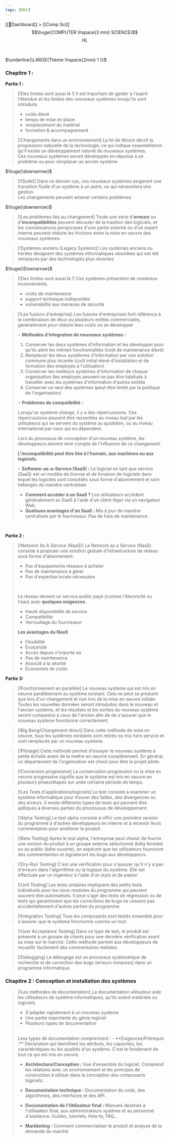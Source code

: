 ```yaml
---
tags: [MOC]
---
```

[[📝Dashboard]] > [[Comp Sci]]
<br/>
$$\huge{COMPUTER \hspace{3 mm} SCIENCE}$$
$$
HL
$$

<br>

$\underline{\LARGE{Thème \hspace{2mm} 1 }}$
<br>
### **Chapitre 1 :**


**Partie 1 :**

> [!Des limites sont aussi là !]
> Il est important de garder à l'esprit l'étendue et les limites des nouveaux systèmes lorsqu'ils sont introduits
> <br>
>- coûts élevé 
>- temps de mise en place
>- remplacement du matériel
>- formation & accompagnement

> [!Changements dans un environnement]
>  La loi de Moore décrit la progression naturelle de la technologie, ce qui indique essentiellemnt qu'il existe un développement naturel de nouveaux systèmes.
>  <br>
>  Ces nouveaux systèmes seront développés en réponse à un problème ou pour remplacer un ancien système

  $\huge{\downarrow}$

> [!(Suite)]
> Dans ce dernier cas, ces nouveaux systèmes exigeront une transition fluide d'un système à un autre, ce qui nécessitera une gestion.
> <br>
> Les changements peuvent amener certains problèmes

  $\huge{\downarrow}$
> [!Les problèmes liés au changement]
> Toute une série d'**erreurs** ou d'**incompatibilités** peuvent découler de la trasition des logiciels, et les connaissances perspicases d'une partie externe ou d'un expert interne peuvent réduire les frictions entre la mise en oeuvre des nouveaux systèmes.


> [!Systèmes anciens (Legacy Systems)]
> Les systèmes anciens ou hérités désignent des systèmes informatiques obsolètes qui ont été remplacés par des technologies plus récentes



   $\huge{\Downarrow}$ 

> [!Des limites sont aussi là !]
> Ces systèmes présentent de nombreux inconvénients.
> <br>
>- coûts de maintenance 
>- support technique indisponible
>- vulnérabilité aux menaces de sécurité 


>[!Les fusions d'entreprise]
>Les fusions d'entreprises font référence à la combinaison de deux ou plusieurs entités commerciales, généralement pour réduire lees coûts ou se développer
>
>$\star$ **Méthodes d'integration de nouveaux systèmes :**
>
>1) Conserver les deux systèmes d'information et les développer pour qu'ils aient les mêmes fonctionnalités (coût de maintenance élevé)
>2) Remplacer les deux sysstèmes d'information par une solution commune plus récente (coût initial élevé d'installation et de formation des employés à l'utilisation)
>3) Conserver les meilleurs systèmes d'information de chaque organisation (les employés peuvent ne pas être habitués à travailler avec les systèmes d'information d'autres entités
>4) Conserver un seul des systèmes (peut-être limité par la politique de l'organisation)
>
>$\star$ **Problèmes de compatibilité :**
>
>Lorsqu'un système change, il y a des répercussions. Ces répercussions peuvent être ressenties au niveau loal par les utilisateurs qui se servent du système au quotidien, ou au niveau international par ceux qui en dépendent.
>
>Lors du processus de conception d'un nouveau système, les développeurs doivent tenir compte de l'influence de ce changement.
>
>**L'incompatibilité peut être liée à l'humain, aux machines ou aux logiciels.**
>
>$\star$ **Software-as-a-Service (SaaS) :**
>Le logiciel en tant que service (SaaS) est un modèle de license et de livraison de logiciels dans lequel les logiciels sont concédés sous forme d'abonnement et sont hébergés de manière centralisée.
>- **Comment accéder à un SaaS ?**
> Les utilisateurs accèdent généralement au SaaS à l'aide d'un client léger via un navigateur Web.
>- **Quelsues avantages d'un SaaS :**
>Mis à jour de manière centralisée par le fournisseur. Pas de frais de maintenance.
<br>



**Partie 2 :**

> [!Network As A Service (NaaS)]
> Le Network as a Service (NaaS) consiste à proposer une solution globale d'infrastructure de rédeau sous forme d'abonnement.
> - Pas d'équipements réseaux à acheter 
> - Pas de maintenance à gérer 
> - Pas d'expertise locale nécessaire
> <br>
> 
>Le réseau devient un service public payé (comme l'électricité ou l'eau) avec **quelques exigences.**
>-  Haute disponibilité de service
>- Compatibilité
>- Verrouillage du fournisseur
>
>**Les avantages du NaaS**
>- Flexibilité 
>- Évolutivité
>- Accès depuis n'importe où
>- Pas de maintenance
>- Associé à la séurité
>- Économies de coûts

**Partie 3:**
<br>

> [!Fonctionnement en parallèle]
> Le nouveau système qui est mis en oeuvre parallèlement au système existant. Cela ne peut se produire que lors d'un changement et non lors de la mise en oeuvre initiale.
>  <br>
>  Toutes les nouvelles données seront introduites dans le nouveau et l'ancien système, et les résultats et les sorties du nouveau système seront comparéss à ceux de l'ancien afin de de s'assurer que le nouveau système fonctionne correctement.

>[!Big Bang/Changement direct]
>Dans cette méthode de mise en oeuvre, tous les systèmes existants sont retirés ou mis hors service et sont remplacés par un nouveau système.

>[!Pilotage]
>Cette méthode permet d'essayer le nouveau système à petite échelle avant de le mettre en oeuvre complètement. En général, un département de l'organisation est choisi pour être le projet pilote.

>[!Conversion progressive]
>La conservation progression ou la mise en oeuvre progressive signifie que le système est mis en oeuvre en plusieurs phaes/étapes sur unée certaine période de temps.

>[!Les Tests d'applications/logiciels]
>Le test consiste à examiner un système informatique pour trouver des failles, des divergences ou des erreurs. Il existe différents types de tests qui peuvent être aplliqués à diverses parties du processsus de développement.

>[!Alpha Testing]
>Le test alpha consiste à offrir  une première version du programme à d'autres développeurs en interne et à recevoir leurs commentaires pour améliorer le produit.

>[!Beta Testing]
>Après le test alpha, l'entreprise peut choisir de fournir une version du produit à un groupe externe sélectionné (bêta fermée) ou au public (bêta ouverte), en espérznt que les utilisateurs fourniront des commentairess et signaleront les bugs aux développeurs.

>[!Dry-Run Testing]
>C'est une vérification pour s'assurer qu'il n'y a pas d'erreurs dans l'algorithme ou la logique du système. Elle est effectuée par un ingénieur à l'aide d'un stylo et de papier.

>[!Unit Testing]
>Les tests unitaires impliquent des petits tests individuels pour les sous-modules du programme qui peuvent souvent être automatisés. Il peut s'agir des tests de régression ou de tests qui garantissent que les corrections de bugs ne cassent pas accidentellement d'autres parties du programme.

>[!Integration Testing]
>Tous les composants sont testés ensemble pour s'assurer que le système fonctionne comme un tout.

>[!User Acceptance Testing]
>Dans ce type de test, le produit est présenté à un groupe de clients pour une dernière vérification avant sa mise sur le marché. Cette méthode permet aux développeurs de recueillir facilement des commentaires réalistes.

>[!Debugging]
>Le débogage est un processus systématique de recherche et de correction des bugs (erreurs mineures) dans un programme informatique.





### **Chapitre 2 :** Conception et installation des systèmes


>[!Les méthodes de documentation]
>La documentation utilisateur aide les utilisateurs de système informatiques, qu'ils soient matériels ou logiciels.
>- S'adapter rapidement à un nouveau système
>- Une partie importante du génie logiciel 
>- Plusieurs types de documentation
><br>
>Less types de documentation comprennent : 
>- **Exigences/Prérequis :** Déclaration qui identifient les attributs, les capacités, les caractéridques ou les qualités d'un système. C'est le fondement de tout ce qui est mis en oeuvre.
>
>- **Architecture/Conception :** Vue d'ensemble du logiciel. Comprend les relations avec un environnement et les principes de consruction à utiliser dans la conception des composants logiciels.
>
>- **Documentation technique :** Documentation du code, des algorithmes, des interfaces et des API.
>
>- **Documentation de l'Utilisateur final :** Manuels destinés à l'utilisateur final, aux administrateurs système et au personnel d'assitance. Guides, tutoriels, How to, FAQ...
>
>- **Markketing :** Comment commercialiser le produit et analyse de la demande du marché






















